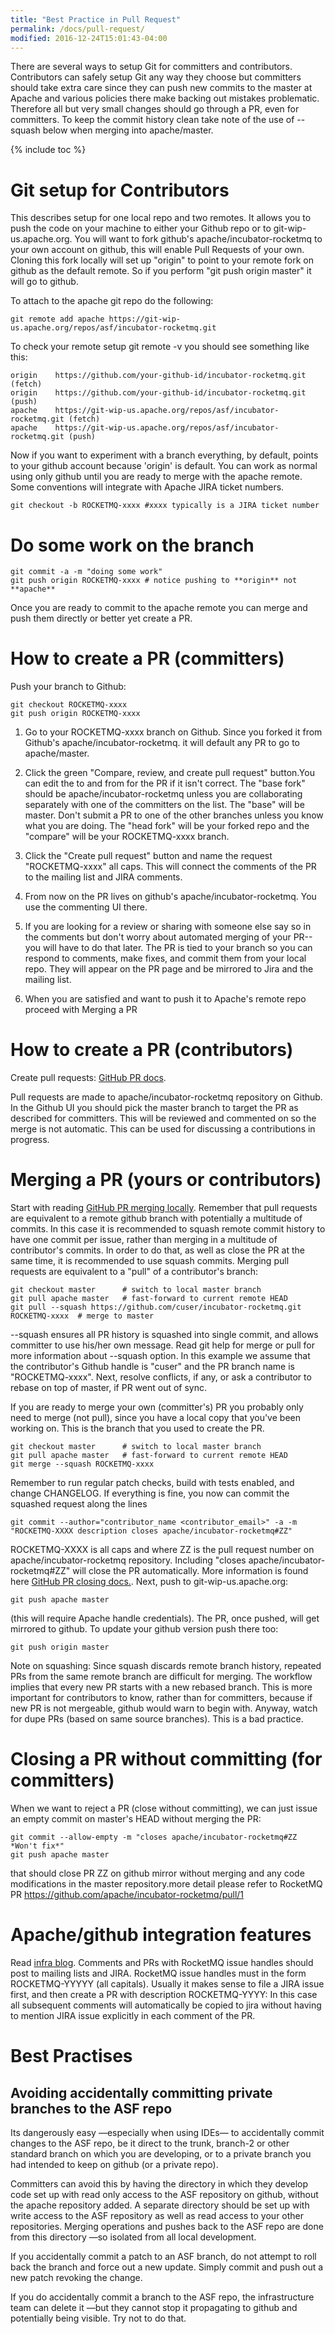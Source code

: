 ```yaml
---
title: "Best Practice in Pull Request"
permalink: /docs/pull-request/
modified: 2016-12-24T15:01:43-04:00
---
```


There are several ways to setup Git for committers and contributors. Contributors can safely setup Git any way they choose but committers should take extra care since they can push new commits to the master at Apache and various policies there make backing out mistakes problematic. Therefore all but very small changes should go through a PR, even for committers. To keep the commit history clean take note of the use of --squash below when merging into apache/master.

{% include toc %}

# Git setup for Contributors
This describes setup for one local repo and two remotes. It allows you to push the code on your machine to either your Github repo or to git-wip-us.apache.org. You will want to fork github's apache/incubator-rocketmq to your own account on github, this will enable Pull Requests of your own. Cloning this fork locally will set up "origin" to point to your remote fork on github as the default remote. So if you perform "git push origin master" it will go to github.

To attach to the apache git repo do the following:

    git remote add apache https://git-wip-us.apache.org/repos/asf/incubator-rocketmq.git
    
To check your remote setup
git remote -v
you should see something like this:

    origin    https://github.com/your-github-id/incubator-rocketmq.git (fetch)
    origin    https://github.com/your-github-id/incubator-rocketmq.git (push)
    apache    https://git-wip-us.apache.org/repos/asf/incubator-rocketmq.git (fetch)
    apache    https://git-wip-us.apache.org/repos/asf/incubator-rocketmq.git (push)
    
Now if you want to experiment with a branch everything, by default, points to your github account because 'origin' is default. You can work as normal using only github until you are ready to merge with the apache remote. Some conventions will integrate with Apache JIRA ticket numbers.

    git checkout -b ROCKETMQ-xxxx #xxxx typically is a JIRA ticket number
    
# Do some work on the branch

    git commit -a -m "doing some work"
    git push origin ROCKETMQ-xxxx # notice pushing to **origin** not **apache**
    
Once you are ready to commit to the apache remote you can merge and push them directly or better yet create a PR.

# How to create a PR (committers)

Push your branch to Github:

    git checkout ROCKETMQ-xxxx
    git push origin ROCKETMQ-xxxx
    
1. Go to your ROCKETMQ-xxxx branch on Github. Since you forked it from Github's apache/incubator-rocketmq. it will default any PR to go to apache/master.

2. Click the green "Compare, review, and create pull request" button.You can edit the to and from for the PR if it isn't correct. The "base fork" should be apache/incubator-rocketmq unless you are collaborating separately with one of the committers on the list. The "base" will be master. Don't submit a PR to one of the other branches unless you know what you are doing. The "head fork" will be your forked repo and the "compare" will be your ROCKETMQ-xxxx branch.
3. Click the "Create pull request" button and name the request "ROCKETMQ-xxxx" all caps. This will connect the comments of the PR to the mailing list and JIRA comments.
4. From now on the PR lives on github's apache/incubator-rocketmq. You use the commenting UI there.
5. If you are looking for a review or sharing with someone else say so in the comments but don't worry about automated merging of your PR--you will have to do that later. The PR is tied to your branch so you can respond to comments, make fixes, and commit them from your local repo. They will appear on the PR page and be mirrored to Jira and the mailing list.
6. When you are satisfied and want to push it to Apache's remote repo proceed with Merging a PR

# How to create a PR (contributors)
Create pull requests: [GitHub PR docs](https://help.github.com/articles/creating-a-pull-request/).

Pull requests are made to apache/incubator-rocketmq repository on Github. In the Github UI you should pick the master branch to target the PR as described for committers. This will be reviewed and commented on so the merge is not automatic. This can be used for discussing a contributions in progress.

# Merging a PR (yours or contributors)
Start with reading [GitHub PR merging locally](https://help.github.com/articles/checking-out-pull-requests-locally/). Remember that pull requests are equivalent to a remote github branch with potentially a multitude of commits. In this case it is recommended to squash remote commit history to have one commit per issue, rather than merging in a multitude of contributor's commits. In order to do that, as well as close the PR at the same time, it is recommended to use squash commits.
Merging pull requests are equivalent to a "pull" of a contributor's branch:

    git checkout master      # switch to local master branch
    git pull apache master   # fast-forward to current remote HEAD
    git pull --squash https://github.com/cuser/incubator-rocketmq.git ROCKETMQ-xxxx  # merge to master
    
--squash ensures all PR history is squashed into single commit, and allows committer to use his/her own message. Read git help for merge or pull for more information about --squash option. In this example we assume that the contributor's Github handle is "cuser" and the PR branch name is "ROCKETMQ-xxxx". Next, resolve conflicts, if any, or ask a contributor to rebase on top of master, if PR went out of sync.

If you are ready to merge your own (committer's) PR you probably only need to merge (not pull), since you have a local copy that you've been working on. This is the branch that you used to create the PR.

    git checkout master      # switch to local master branch
    git pull apache master   # fast-forward to current remote HEAD
    git merge --squash ROCKETMQ-xxxx
    
Remember to run regular patch checks, build with tests enabled, and change CHANGELOG.
If everything is fine, you now can commit the squashed request along the lines

    git commit --author="contributor_name <contributor_email>" -a -m "ROCKETMQ-XXXX description closes apache/incubator-rocketmq#ZZ"
    
ROCKETMQ-XXXX is all caps and where ZZ is the pull request number on apache/incubator-rocketmq repository. Including "closes apache/incubator-rocketmq#ZZ" will close the PR automatically. More information is found here [GitHub PR closing docs.](https://help.github.com/articles/closing-issues-via-commit-messages/).
Next, push to git-wip-us.apache.org:

    git push apache master
    
(this will require Apache handle credentials).
The PR, once pushed, will get mirrored to github. To update your github version push there too:

    git push origin master
    
Note on squashing: Since squash discards remote branch history, repeated PRs from the same remote branch are difficult for merging. The workflow implies that every new PR starts with a new rebased branch. This is more important for contributors to know, rather than for committers, because if new PR is not mergeable, github would warn to begin with. Anyway, watch for dupe PRs (based on same source branches). This is a bad practice.

# Closing a PR without committing (for committers)
When we want to reject a PR (close without committing), we can just issue an empty commit on master's HEAD without merging the PR:

    git commit --allow-empty -m "closes apache/incubator-rocketmq#ZZ *Won't fix*"
    git push apache master
    
that should close PR ZZ on github mirror without merging and any code modifications in the master repository.more detail please refer to RocketMQ PR https://github.com/apache/incubator-rocketmq/pull/1


# Apache/github integration features

Read [infra blog](https://blogs.apache.org/infra/entry/improved_integration_between_apache_and). Comments and PRs with RocketMQ issue handles should post to mailing lists and JIRA. RocketMQ issue handles must in the form ROCKETMQ-YYYYY (all capitals). Usually it makes sense to file a JIRA issue first, and then create a PR with description
ROCKETMQ-YYYY: <jira-issue-description>
In this case all subsequent comments will automatically be copied to jira without having to mention JIRA issue explicitly in each comment of the PR.

# Best Practises

## Avoiding accidentally committing private branches to the ASF repo

Its dangerously easy —especially when using IDEs— to accidentally commit changes to the ASF repo, be it direct to the trunk, branch-2 or other standard branch on which you are developing, or to a private branch you had intended to keep on github (or a private repo).

Committers can avoid this by having the directory in which they develop code set up with read only access to the ASF repository on github, without the apache repository added. A separate directory should be set up with write access to the ASF repository as well as read access to your other repositories. Merging operations and pushes back to the ASF repo are done from this directory —so isolated from all local development.

If you accidentally commit a patch to an ASF branch, do not attempt to roll back the branch and force out a new update. Simply commit and push out a new patch revoking the change.

If you do accidentally commit a branch to the ASF repo, the infrastructure team can delete it —but they cannot stop it propagating to github and potentially being visible. Try not to do that.


